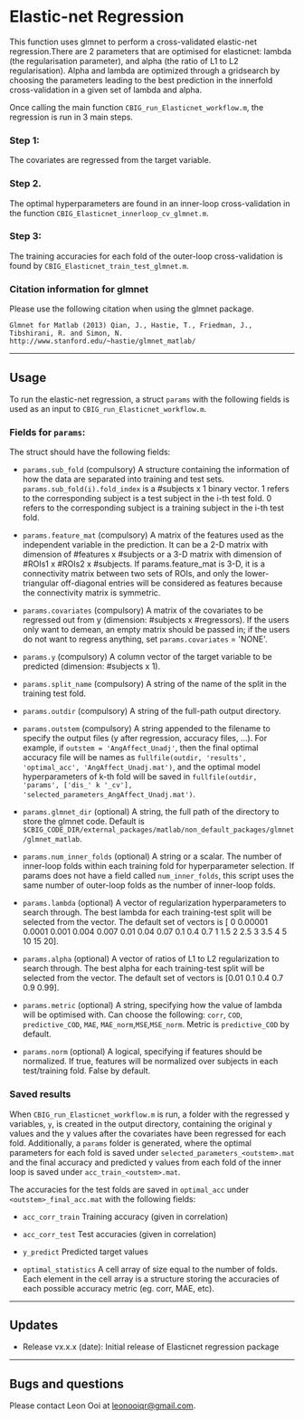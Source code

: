 # Elastic-net Regression

This function uses glmnet to perform a cross-validated elastic-net regression.There are 2 parameters that are optimised for elasticnet: lambda (the regularisation parameter), and alpha (the ratio of L1 to L2 regularisation). Alpha and lambda are optimized through a gridsearch by choosing the parameters leading to the best prediction in the innerfold cross-validation in a given set of lambda and alpha.

Once calling the main function `CBIG_run_Elasticnet_workflow.m`, the regression is run in 3 main steps.
### Step 1:
The covariates are regressed from the target variable.
### Step 2.
The optimal hyperparameters are found in an inner-loop cross-validation in the function `CBIG_Elasticnet_innerloop_cv_glmnet.m`.
### Step 3:
The training accuracies for each fold of the outer-loop cross-validation is found by `CBIG_Elasticnet_train_test_glmnet.m`.

### Citation information for glmnet

Please use the following citation when using the glmnet package.

```
Glmnet for Matlab (2013) Qian, J., Hastie, T., Friedman, J., Tibshirani, R. and Simon, N.
http://www.stanford.edu/~hastie/glmnet_matlab/
```

----

## Usage

To run the elastic-net regression, a struct `params` with the following fields is used as an input to `CBIG_run_Elasticnet_workflow.m`.

### Fields for `params`:
The struct should have the following fields:

   - `params.sub_fold` (compulsory)
     A structure containing the information of how the data are separated into training and test sets. `params.sub_fold(i).fold_index` is a #subjects x 1 binary vector. 1 refers to the corresponding subject is a test subject in the i-th test fold. 0 refers to the corresponding subject is a training subject in the i-th test fold.

   - `params.feature_mat` (compulsory)
     A matrix of the features used as the independent variable in the prediction. It can be a 2-D matrix with dimension of #features x #subjects or a 3-D matrix with dimension of #ROIs1 x #ROIs2 x #subjects. If params.feature_mat is 3-D, it is a connectivity matrix between two sets of ROIs, and only the lower-triangular off-diagonal entries will be considered as features because the connectivity matrix is symmetric.

   - `params.covariates` (compulsory)
     A matrix of the covariates to be regressed out from y (dimension: #subjects x #regressors). If the users only want to demean, an empty matrix should be passed in; if the users do not want to regress anything, set `params.covariates` = 'NONE'.

   - `params.y` (compulsory)
     A column vector of the target variable to be predicted (dimension: #subjects x 1).

   - `params.split_name` (compulsory)
     A string of the name of the split in the training test fold.

   - `params.outdir` (compulsory)
     A string of the full-path output directory.
 
   - `params.outstem` (compulsory)
     A string appended to the filename to specify the output files (y after regression, accuracy files, ...). For example, if `outstem = 'AngAffect_Unadj'`, then the final optimal accuracy file will be names as `fullfile(outdir, 'results', 'optimal_acc', 'AngAffect_Unadj.mat')`, and the optimal model hyperparameters of k-th fold will be saved in `fullfile(outdir, 'params', ['dis_' k '_cv'], 'selected_parameters_AngAffect_Unadj.mat')`.

   - `params.glmnet_dir` (optional)
     A string, the full path of the directory to store the glmnet code. Default is `$CBIG_CODE_DIR/external_packages/matlab/non_default_packages/glmnet/glmnet_matlab`.

   - `params.num_inner_folds` (optional)
     A string or a scalar. The number of inner-loop folds within each training fold for hyperparameter selection. If params does not have a field called `num_inner_folds`, this script uses the same number of outer-loop folds as the number of inner-loop folds.

   - `params.lambda` (optional)
     A vector of regularization hyperparameters to search through. The best lambda for each training-test split will be selected from the vector. The default set of vectors is [ 0 0.00001 0.0001 0.001 0.004 0.007 0.01 0.04 0.07 0.1 0.4 0.7 1 1.5 2 2.5 3 3.5 4 5 10 15 20].

   - `params.alpha` (optional)
     A vector of ratios of L1 to L2 regularization to search through. The best alpha for each training-test split will be selected from the vector. The default set of vectors is [0.01 0.1 0.4 0.7 0.9 0.99].

   - `params.metric` (optional)
     A string, specifying how the value of lambda will be optimised with. Can choose the following: `corr`, `COD`, `predictive_COD`, `MAE`, `MAE_norm`,`MSE`,`MSE_norm`. Metric is `predictive_COD` by default.

   - `params.norm` (optional)
     A logical, specifying if features should be normalized. If true, features will be normalized over subjects in each test/training fold. False by default.


### Saved results

When `CBIG_run_Elasticnet_workflow.m` is run, a folder with the regressed y variables, `y`, is created in the output directory, containing the original y values and the y values after the covariates have been regressed for each fold. Additionally, a `params` folder is generated, where the optimal parameters for each fold is saved under `selected_parameters_<outstem>.mat` and the final accuracy and predicted y values from each fold of the inner loop is saved under `acc_train_<outstem>.mat`.

The accuracies for the test folds are saved in `optimal_acc` under `<outstem>_final_acc.mat` with the following fields: 

   - `acc_corr_train`
     Training accuracy (given in correlation)

   - `acc_corr_test`
     Test accuracies (given in correlation)

   - `y_predict` 
     Predicted target values

   - `optimal_statistics`
     A cell array of size equal to the number of folds. Each element in the cell array is a structure storing the accuracies of each possible accuracy metric (eg. corr, MAE, etc).

----
## Updates

- Release vx.x.x (date): Initial release of Elasticnet regression package

----
## Bugs and questions
Please contact Leon Ooi at leonooiqr@gmail.com.



